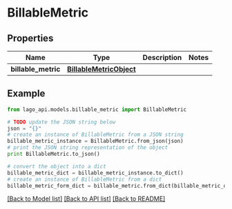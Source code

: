 # BillableMetric


## Properties

Name | Type | Description | Notes
------------ | ------------- | ------------- | -------------
**billable_metric** | [**BillableMetricObject**](BillableMetricObject.md) |  | 

## Example

```python
from lago_api.models.billable_metric import BillableMetric

# TODO update the JSON string below
json = "{}"
# create an instance of BillableMetric from a JSON string
billable_metric_instance = BillableMetric.from_json(json)
# print the JSON string representation of the object
print BillableMetric.to_json()

# convert the object into a dict
billable_metric_dict = billable_metric_instance.to_dict()
# create an instance of BillableMetric from a dict
billable_metric_form_dict = billable_metric.from_dict(billable_metric_dict)
```
[[Back to Model list]](../README.md#documentation-for-models) [[Back to API list]](../README.md#documentation-for-api-endpoints) [[Back to README]](../README.md)


